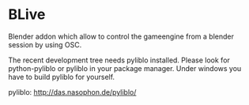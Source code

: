 BLive
=====

Blender addon which allow to control the gameengine from a blender session by using OSC.

The recent development tree needs pyliblo installed. Please look for python-pyliblo or pyliblo
in your package manager. Under windows you have to build pyliblo for yourself.

pyliblo: http://das.nasophon.de/pyliblo/

